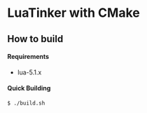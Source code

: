 LuaTinker with CMake
====================

How to build
------------

#### Requirements

* lua-5.1.x
   
#### Quick Building

    $ ./build.sh 

